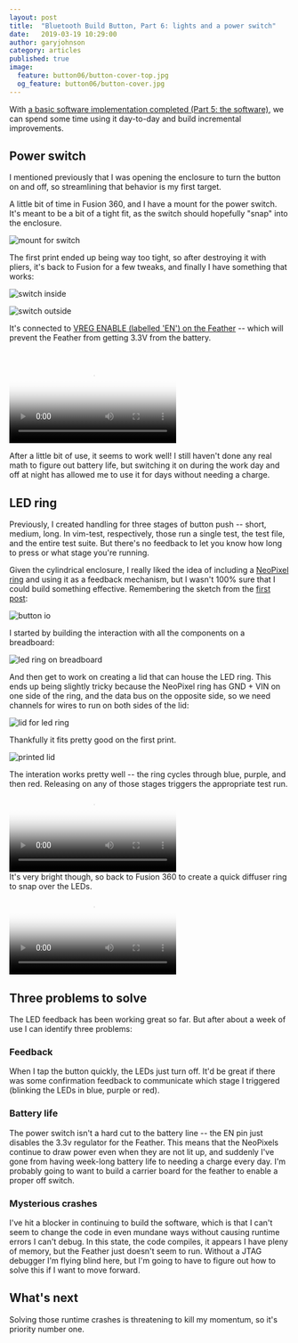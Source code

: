 ```yaml
---
layout: post
title:  "Bluetooth Build Button, Part 6: lights and a power switch"
date:   2019-03-19 10:29:00
author: garyjohnson
category: articles
published: true
image:
  feature: button06/button-cover-top.jpg
  og_feature: button06/button-cover.jpg
---
```


With [a basic software implementation completed (Part 5: the software)](/articles/software), we can spend some time using it day-to-day and build incremental improvements.

## Power switch

I mentioned previously that I was opening the enclosure to turn the button on and off, so streamlining that behavior is my first target.

A little bit of time in Fusion 360, and I have a mount for the power switch. It's meant to be a bit of a tight fit, as the switch should hopefully "snap" into the enclosure.

![mount for switch](../../images/button06/switch-model.gif)

The first print ended up being way too tight, so after destroying it with pliers, it's back to Fusion for a few tweaks, and finally I have something that works:

![switch inside](../../images/button06/switch-inside.jpg) 


![switch outside](../../images/button06/switch-outside.jpg)

It's connected to [VREG ENABLE (labelled 'EN') on the Feather](https://learn.adafruit.com/assets/43921) -- which will prevent the Feather from getting 3.3V from the battery.

<br>
<video controls="controls" name="switch" src="../../images/button06/switch.mp4" poster="../../images/button06/switch-thumbnail.jpg" preload="auto"></video>
<br>

After a little bit of use, it seems to work well! I still haven't done any real math to figure out battery life, but switching it on during the work day and off at night has allowed me to use it for days without needing a charge.

## LED ring

Previously, I created handling for three stages of button push -- short, medium, long. In vim-test, respectively, those run a single test, the test file, and the entire test suite. But there's no feedback to let you know how long to press or what stage you're running.

Given the cylindrical enclosure, I really liked the idea of including a [NeoPixel ring](https://www.adafruit.com/product/1586) and using it as a feedback mechanism, but I wasn't 100% sure that I could build something effective. Remembering the sketch from the [first post](/articles/new-project): 

![button io](../../images/button06/button-io.jpg)

I started by building the interaction with all the components on a breadboard:

![led ring on breadboard](../../images/button06/led-breadboard.jpg)

And then get to work on creating a lid that can house the LED ring. This ends up being slightly tricky because the NeoPixel ring has GND + VIN on one side of the ring, and the data bus on the opposite side, so we need channels for wires to run on both sides of the lid:

![lid for led ring](../../images/button06/led-lid.gif)

Thankfully it fits pretty good on the first print.

![printed lid](../../images/button06/led-in-lid.jpg)

The interation works pretty well -- the ring cycles through blue, purple, and then red. Releasing on any of those stages triggers the appropriate test run.
<br>
<video controls="controls" name="leds bright" src="../../images/button06/leds-bright.mp4" poster="../../images/button06/leds-bright-thumbnail.jpg" preload="auto"></video>
<br>
It's very bright though, so back to Fusion 360 to create a quick diffuser ring to snap over the LEDs.
<br>
<video controls="controls" name="leds diffuser" src="../../images/button06/led-diffuser.mp4" poster="../../images/button06/led-diffuser-thumbnail.jpg" preload="auto"></video>
<br>

## Three problems to solve

The LED feedback has been working great so far. But after about a week of use I can identify three problems:

### Feedback

When I tap the button quickly, the LEDs just turn off. It'd be great if there was some confirmation feedback to communicate which stage I triggered (blinking the LEDs in blue, purple or red).

### Battery life

The power switch isn't a hard cut to the battery line -- the EN pin just disables the 3.3v regulator for the Feather. This means that the NeoPixels continue to draw power even when they are not lit up, and suddenly I've gone from having week-long battery life to needing a charge every day. I'm probably going to want to build a carrier board for the feather to enable a proper off switch.

### Mysterious crashes

I've hit a blocker in continuing to build the software, which is that I can't seem to change the code in even mundane ways without causing runtime errors I can't debug. In this state, the code compiles, it appears I have pleny of memory, but the Feather just doesn't seem to run. Without a JTAG debugger I'm flying blind here, but I'm going to have to figure out how to solve this if I want to move forward.

## What's next

Solving those runtime crashes is threatening to kill my momentum, so it's priority number one.

